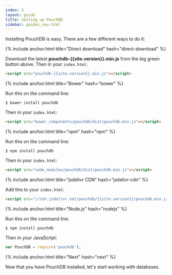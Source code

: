 ```yaml
---
index: 3
layout: guide
title: Setting up PouchDB
sidebar: guides_nav.html
---
```



Installing PouchDB is easy. There are a few different ways to do it:

{% include anchor.html title="Direct download" hash="direct-download" %}

Download the latest **pouchdb-{{site.version}}.min.js** from the big green button above. Then in your `index.html`:

```html
<script src="pouchdb-{{site.version}}.min.js"></script>
```

{% include anchor.html title="Bower" hash="bower" %}

Run this on the command line:

```
$ bower install pouchdb
```

Then in your `index.html`:

```html
<script src="bower_components/pouchdb/dist/pouchdb.min.js"></script>
```

{% include anchor.html title="npm" hash="npm" %}

Run this on the command line:

```
$ npm install pouchdb
```

Then in your `index.html`:

```html
<script src="node_modules/pouchdb/dist/pouchdb.min.js"></script>
```

{% include anchor.html title="jsdelivr CDN" hash="jsdelivr-cdn" %}

Add this to your `index.html`:

```html
<script src="//cdn.jsdelivr.net/pouchdb/{{site.version}}/pouchdb.min.js"></script>
```

{% include anchor.html title="Node.js" hash="nodejs" %}

Run this on the command line:

```
$ npm install pouchdb
```

Then in your JavaScript:

```js
var PouchDB = require('pouchdb');
```

{% include anchor.html title="Next" hash="next" %}

Now that you have PouchDB installed, let's start working with databases.